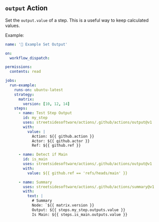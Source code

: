## `output` Action

Set the `output.value` of a step. This is a useful way to keep calculated values.

Example:

<!--- @@inject: ../../workflows/example-output.yaml --->

```yaml
name: '📗 Example Set Output'

on:
  workflow_dispatch:

permissions:
  contents: read

jobs:
  run-example:
    runs-on: ubuntu-latest
    strategy:
      matrix:
        version: [10, 12, 14]
    steps:
      - name: Test Step Output
        id: my_step
        uses: streetsidesoftware/actions/.github/actions/output@v1
        with:
          value: |
            Action: ${{ github.action }}
            Actor: ${{ github.actor }}
            Ref: ${{ github.ref }}

      - name: Detect if Main
        id: is_main
        uses: streetsidesoftware/actions/.github/actions/output@v1
        with:
          value: ${{ github.ref == 'refs/heads/main' }}

      - name: Summary
        uses: streetsidesoftware/actions/.github/actions/summary@v1
        with:
          text: |
            # Summary
            Node: `${{ matrix.version }}
            Output: ${{ steps.my_step.outputs.value }}
            Is Main: ${{ steps.is_main.outputs.value }}
```

<!--- @@inject-end: ../../workflows/example-output.yaml --->
